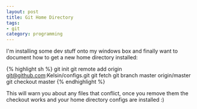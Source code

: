 ```yaml
---
layout: post
title: Git Home Directory
tags:
- git
category: programming
---
```


I'm installing some dev stuff onto my windows box and finally want to document
how to get a new home directory installed:

{% highlight sh %}
git init 
git remote add origin git@github.com:Kelsin/configs.git
git fetch 
git branch master origin/master 
git checkout master
{% endhighlight %}

This will warn you about any files that conflict, once you remove them the
checkout works and your home directory configs are installed :)
